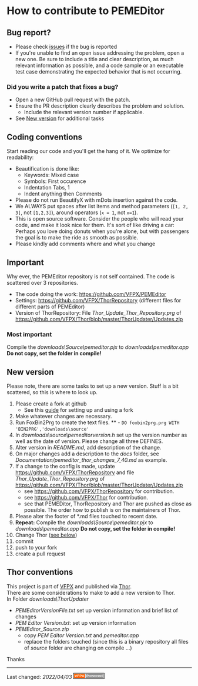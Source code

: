 # How to contribute to PEMEDitor

## Bug report?
- Please check  [issues](https://github.com/VFPX/PEMEditor/issues) if the bug is reported
- If you're unable to find an open issue addressing the problem, open a new one. Be sure to include a title and clear description, as much relevant information as possible, and a code sample or an executable test case demonstrating the expected behavior that is not occurring.

### Did you write a patch that fixes a bug?
- Open a new GitHub pull request with the patch.
- Ensure the PR description clearly describes the problem and solution.
  - Include the relevant version number if applicable.
- See [New version](#new-version) for additional tasks

## Coding conventions
Start reading our code and you'll get the hang of it. We optimize for readability:

- Beautification is done like:
  - Keywords: Mixed case 
  - Symbols: First occurence
  - Indentation Tabs, 1
  - Indent anything then Comments
- Please do not run BeautifyX with mDots insertion against the code. 
- We ALWAYS put spaces after list items and method parameters (`[1, 2, 3]`, not `[1,2,3]`), around operators (`x = 1`, not `x=1`).
- This is open source software. Consider the people who will read your code, and make it look nice for them. It's sort of like driving a car: Perhaps you love doing donuts when you're alone, but with passengers the goal is to make the ride as smooth as possible.
- Please kindly add comments where and what you change

## Important
Why ever, the PEMEditor repository is not self contained. The code is scattered over 3 repositories.
- The code doing the work: https://github.com/VFPX/PEMEditor
- Settings: https://github.com/VFPX/ThorRepository (different files for different parts of PEMEditor)
- Version of ThorRepository: File _Thor_Update_Thor_Repository.prg_ of https://github.com/VFPX/Thor/blob/master/ThorUpdater/Updates.zip
### Most important
Compile the _downloads\Source\pemeditor.pjx_ to _downloads\pemeditor.app_ **Do not copy, set the folder in compile!**   

## New version
Please note, there are some tasks to set up a new version.
Stuff is a bit scattered, so this is where to look up.
1. Please create a fork at github
   - See this [guide](https://www.dataschool.io/how-to-contribute-on-github/) for setting up and using a fork
1. Make whatever changes are necessary.
2. Run FoxBin2Prg to create the text files.
**   - `DO foxbin2prg.prg WITH 'BIN2PRG','downloads\source'`
2. In _downloads\source\pemeditorversion.h_ set up the version number as well as the date of version. Please change all three DEFINES.   
3. Alter version in _README.md_, add description of the change.
4. On major changes add a description to the _docs_ folder, see _Documentation/pemeditor_thor_changes_7_40.md_ as example.
5. If a change to the config is made, update https://github.com/VFPX/ThorRepository and file _Thor_Update_Thor_Repository.prg_ of https://github.com/VFPX/Thor/blob/master/ThorUpdater/Updates.zip
   - see https://github.com/VFPX/ThorRepository for contribution.
   - see https://github.com/VFPX/Thor for contribution.
   - see that PEMEDitor, ThorRepository and Thor are pushed as close as possible. The order how to publish is on the maintainers of Thor.
6. Please alter the footer of \*.md files touched to recent date.
7. **Repeat:** Compile the _downloads\Source\pemeditor.pjx_ to _downloads\pemeditor.app_ **Do not copy, set the folder in compile!**
8. Change Thor ([see below](#thor-conventions))
8. commit
9. push to your fork
0. create a pull request

## Thor conventions
This project is part of [VFPX](https://vfpx.github.io/) and published via [Thor](https://github.com/VFPX/Thor).   
There are some considerations to make to add a new version to Thor.   
In Folder _downloads\ThorUpdater_
- _PEMEditorVersionFile.txt_ set up version information and brief list of changes
- _PEM Editor Version.txt_: set up version information
- _PEMEditor_Source.zip_
  - copy _PEM Editor Version.txt_ and _pemeditor.app_
  - replace the folders touched (since this is a binary repository all files of _source_ folder are changing on compile ...)

Thanks

----
Last changed: _2022/04/03_ ![Picture](../docs/pictures/vfpxpoweredby_alternative.gif)
